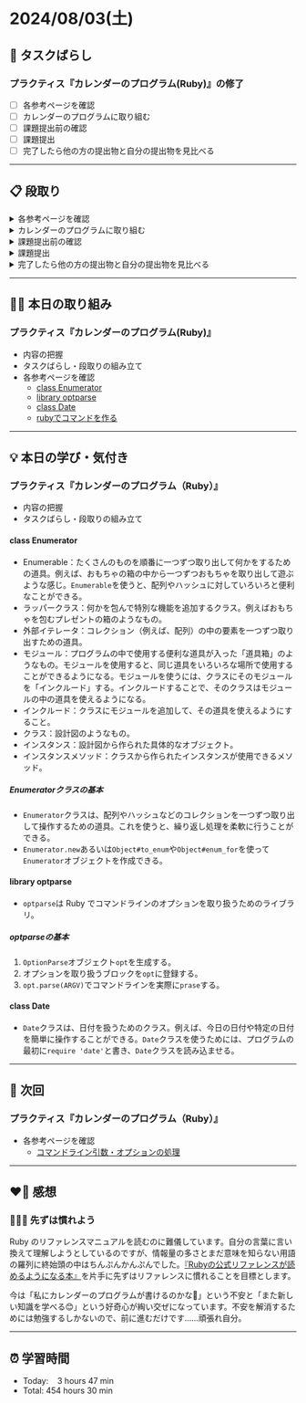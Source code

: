 # 2024/08/03(土)
## 🧩 タスクばらし
### プラクティス『カレンダーのプログラム(Ruby)』の修了
- [ ] 各参考ページを確認
- [ ] カレンダーのプログラムに取り組む
- [ ] 課題提出前の確認
- [ ] 課題提出
- [ ] 完了したら他の方の提出物と自分の提出物を見比べる

---


## 📋 段取り
<details><summary>各参考ページを確認</summary>

- [x] [class Enumerator](https://docs.ruby-lang.org/ja/latest/class/Enumerator.html)
- [x] [library optparse](https://docs.ruby-lang.org/ja/latest/library/optparse.html)
- [x] [class Date](https://docs.ruby-lang.org/ja/latest/class/Date.html)
- [x] [rubyでコマンドを作る](https://bootcamp.fjord.jp/articles/40)
- [ ] [コマンドライン引数・オプションの処理](https://bootcamp.fjord.jp/pages/251)
- [ ] [プログラミングでよく使う英単語のまとめ【随時更新】 - Qiita](https://qiita.com/Ted-HM/items/7dde25dcffae4cdc7923)
- [ ] [プログラミング初心者は変数名やメソッド名を略さない方がいいよ、という話 - give IT a try](https://blog.jnito.com/entry/2020/10/20/092724)
</details>


<details><summary>カレンダーのプログラムに取り組む</summary>

- [ ] カレンダーのプログラムを書く

**※ 分からない箇所が出てきたときは、以下のヒントを適宜参考にすること**
- [library optparse](https://docs.ruby-lang.org/ja/latest/library/optparse.html)
- [Date class](https://docs.ruby-lang.org/ja/latest/class/Date.html)
- [カレンダー課題のQ&A](https://bootcamp.fjord.jp/questions/tags/%E3%82%AB%E3%83%AC%E3%83%B3%E3%83%80%E3%83%BC?all=true)
- [【新人プログラマ応援】開発タスクをアサインされたらどういう手順で進めるべきか - Qiita](https://qiita.com/jnchito/items/017487cd882091494298)
- [セルフマネジメントの必須スキル「タスクばらし」そのポイント | Social Change!](https://kuranuki.sonicgarden.jp/archives/21981)
- [プログラミング初心者歓迎！「エラーが出ました。どうすればいいですか？」から卒業するための基本と極意（解説動画付き）](https://qiita.com/jnchito/items/056325421b7e36f02335)
- [🤔 わからないことをメンターや他の受講生に質問をする方法](https://bootcamp.fjord.jp/pages/use_the_question_room) 
</details>


<details><summary>課題提出前の確認</summary>

- [ ] [RubyTips - komagataのブログ](https://docs.komagata.org/tags/rubytips/)
- [ ] [初心者がRailsプロジェクトへの初PRする前に見るチェックリスト - komagataのブログ](https://docs.komagata.org/5676)
- [ ] [GitHubでコードを提出するときに気をつけること](https://bootcamp.fjord.jp/pages/info-for-github)
- [ ] [プログラミング初心者はgit commitする前に必ずdiffを自分でレビューするクセを付けよう](https://bootcamp.fjord.jp/pages/322)
- [ ] [プルリクエスト形式で提出物を出す際の「これはやっちゃダメ」リスト](https://bootcamp.fjord.jp/pages/317)
</details>


<details><summary>課題提出</summary>

- [ ] Pull Request としてアップする
- [ ] URL と Terminal での実行結果を提出
</details>


<details><summary>完了したら他の方の提出物と自分の提出物を見比べる</summary>

- [ ] 他の方の提出物と自分の提出物を見比べる
</details>

---


## ✍🏻 本日の取り組み
### プラクティス『カレンダーのプログラム(Ruby)』
- 内容の把握
- タスクばらし・段取りの組み立て
- 各参考ページを確認
   - [class Enumerator](https://docs.ruby-lang.org/ja/latest/class/Enumerator.html)
   - [library optparse](https://docs.ruby-lang.org/ja/latest/library/optparse.html)
   - [class Date](https://docs.ruby-lang.org/ja/latest/class/Date.html)
   - [rubyでコマンドを作る](https://bootcamp.fjord.jp/articles/40)

---


## 💡 本日の学び・気付き
### プラクティス『カレンダーのプログラム（Ruby）』
- 内容の把握
- タスクばらし・段取りの組み立て

#### class Enumerator
- Enumerable：たくさんのものを順番に一つずつ取り出して何かをするための道具。例えば、おもちゃの箱の中から一つずつおもちゃを取り出して遊ぶような感じ。`Enumerable`を使うと、配列やハッシュに対していろいろと便利なことができる。
- ラッパークラス：何かを包んで特別な機能を追加するクラス。例えばおもちゃを包むプレゼントの箱のようなもの。
- 外部イテレータ：コレクション（例えば、配列）の中の要素を一つずつ取り出すための道具。
- モジュール：プログラムの中で使用する便利な道具が入った「道具箱」のようなもの。モジュールを使用すると、同じ道具をいろいろな場所で使用することができるようになる。モジュールを使うには、クラスにそのモジュールを「インクルード」する。インクルードすることで、そのクラスはモジュールの中の道具を使えるようになる。
- インクルード：クラスにモジュールを追加して、その道具を使えるようにすること。
- クラス：設計図のようなもの。
- インスタンス：設計図から作られた具体的なオブジェクト。
- インスタンスメソッド：クラスから作られたインスタンスが使用できるメソッド。
##### Enumeratorクラスの基本
- `Enumerator`クラスは、配列やハッシュなどのコレクションを一つずつ取り出して操作するための道具。これを使うと、繰り返し処理を柔軟に行うことができる。
- `Enumerator.new`あるいは`Object#to_enum`や`Object#enum_for`を使って`Enumerator`オブジェクトを作成できる。

#### library optparse
- `optparse`は Ruby でコマンドラインのオプションを取り扱うためのライブラリ。
##### optparseの基本
1. `OptionParse`オブジェクト`opt`を生成する。
2. オプションを取り扱うブロックを`opt`に登録する。
3. `opt.parse(ARGV)`でコマンドラインを実際に`prase`する。

#### class Date
- `Date`クラスは、日付を扱うためのクラス。例えば、今日の日付や特定の日付を簡単に操作することができる。`Date`クラスを使うためには、プログラムの最初に`require 'date'`と書き、`Date`クラスを読み込ませる。

---


## 📍 次回
### プラクティス『カレンダーのプログラム（Ruby）』
- 各参考ページを確認
   - [コマンドライン引数・オプションの処理](https://bootcamp.fjord.jp/pages/251)

---


## ❤️‍🔥 感想
### 📖✍🏻 先ずは慣れよう
Ruby のリファレンスマニュアルを読むのに難儀しています。自分の言葉に言い換えて理解しようとしているのですが、情報量の多さとまだ意味を知らない用語の羅列に終始頭の中はちんぷんかんぷんでした。[『Rubyの公式リファレンスが読めるようになる本』](https://zenn.dev/jnchito/books/how-to-read-ruby-reference)を片手に先ずはリファレンスに慣れることを目標とします。

今は「私にカレンダーのプログラムが書けるのかな🤔」という不安と「また新しい知識を学べる😊」という好奇心が綯い交ぜになっています。不安を解消するためには勉強するしかないので、前に進むだけです......頑張れ自分。

---


## ⏰ 学習時間
- Today:&nbsp;&nbsp;&nbsp; 3 hours 47 min
- Total: 454 hours 30 min
